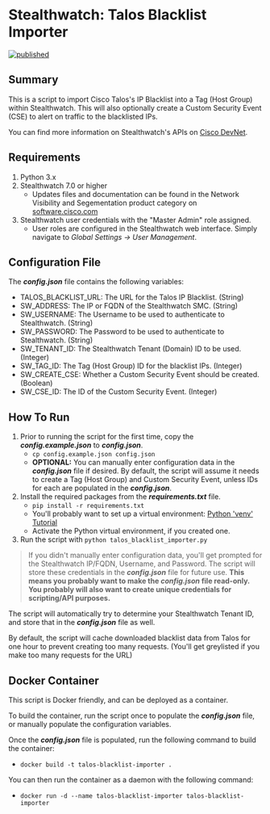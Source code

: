 # Stealthwatch: Talos Blacklist Importer

[![published](https://static.production.devnetcloud.com/codeexchange/assets/images/devnet-published.svg)](https://developer.cisco.com/codeexchange/github/repo/CiscoSE/TalosBlacklistImporter)

## Summary

This is a script to import Cisco Talos's IP Blacklist into a Tag (Host Group) within Stealthwatch. This will also optionally create a Custom Security Event (CSE) to alert on traffic to the blacklisted IPs.

You can find more information on Stealthwatch's APIs on [Cisco DevNet](https://developer.cisco.com/docs/stealthwatch/).

## Requirements

1. Python 3.x
2. Stealthwatch 7.0 or higher
    - Updates files and documentation can be found in the Network Visibility and Segementation product category on [software.cisco.com](https://software.cisco.com/download/home/286307082)
3. Stealthwatch user credentials with the "Master Admin" role assigned.
    - User roles are configured in the Stealthwatch web interface.  Simply navigate to *Global Settings -> User Management*.

## Configuration File

The ***config.json*** file contains the following variables:

- TALOS_BLACKLIST_URL: The URL for the Talos IP Blacklist. (String)
- SW_ADDRESS: The IP or FQDN of the Stealthwatch SMC. (String)
- SW_USERNAME: The Username to be used to authenticate to Stealthwatch. (String)
- SW_PASSWORD: The Password to be used to authenticate to Stealthwatch. (String)
- SW_TENANT_ID: The Stealthwatch Tenant (Domain) ID to be used. (Integer)
- SW_TAG_ID: The Tag (Host Group) ID for the blacklist IPs. (Integer)
- SW_CREATE_CSE: Whether a Custom Security Event should be created. (Boolean)
- SW_CSE_ID: The ID of the Custom Security Event. (Integer)

## How To Run

1. Prior to running the script for the first time, copy the ***config.example.json*** to ***config.json***.
    * ```cp config.example.json config.json```
    * **OPTIONAL:** You can manually enter configuration data in the ***config.json*** file if desired. By default, the script will assume it needs to create a Tag (Host Group) and Custom Security Event, unless IDs for each are populated in the ***config.json***.
2. Install the required packages from the ***requirements.txt*** file.
    * ```pip install -r requirements.txt```
    * You'll probably want to set up a virtual environment: [Python 'venv' Tutorial](https://docs.python.org/3/tutorial/venv.html)
    * Activate the Python virtual environment, if you created one.
3. Run the script with ```python talos_blacklist_importer.py```

> If you didn't manually enter configuration data, you'll get prompted for the Stealthwatch IP/FQDN, Username, and Password. The script will store these credentials in the ***config.json*** file for future use. **This means you probably want to make the ***config.json*** file read-only. You probably will also want to create unique credentials for scripting/API purposes.**

The script will automatically try to determine your Stealthwatch Tenant ID, and store that in the ***config.json*** file as well.

By default, the script will cache downloaded blacklist data from Talos for one hour to prevent creating too many requests. (You'll get greylisted if you make too many requests for the URL)

## Docker Container

This script is Docker friendly, and can be deployed as a container.

To build the container, run the script once to populate the ***config.json*** file, or manually populate the configuration variables.

Once the ***config.json*** file is populated, run the following command to build the container:

- ```docker build -t talos-blacklist-importer .```

You can then run the container as a daemon with the following command:

- ```docker run -d --name talos-blacklist-importer talos-blacklist-importer```
